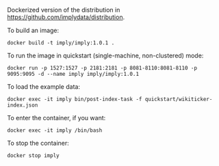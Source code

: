 Dockerized version of the distribution in https://github.com/implydata/distribution.

To build an image:

```
docker build -t imply/imply:1.0.1 .
```

To run the image in quickstart (single-machine, non-clustered) mode:

```
docker run -p 1527:1527 -p 2181:2181 -p 8081-8110:8081-8110 -p 9095:9095 -d --name imply imply/imply:1.0.1
```

To load the example data:

```
docker exec -it imply bin/post-index-task -f quickstart/wikiticker-index.json
```

To enter the container, if you want:

```
docker exec -it imply /bin/bash
```

To stop the container:

```
docker stop imply
```

